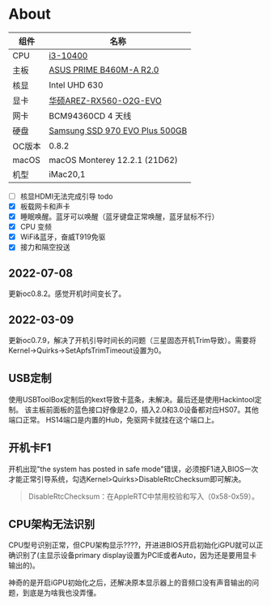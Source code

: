 # About

| 组件 | 名称 |
| --- | --- |
| CPU | [i3-10400](https://ark.intel.com/content/www/cn/zh/ark/products/199271/intel-core-i5-10400-processor-12m-cache-up-to-4-30-ghz.html) |
| 主板 | [ASUS PRIME B460M-A R2.0](https://www.asus.com.cn/Motherboards-Components/Motherboards/PRIME/PRIME-B460M-A-R2-0/) |
| 核显 | Intel UHD 630 |
| 显卡 | [华硕AREZ-RX560-O2G-EVO](https://www.asus.com/motherboards-components/graphics-cards/arez/arez-rx560-o2g-evo/) |
| 网卡 | BCM94360CD 4 天线 |
| 硬盘 | [Samsung SSD 970 EVO Plus 500GB](https://www.samsungeshop.com.cn/product/MZ-V7S/MZ-V7S250BW) |
| OC版本 | 0.8.2 |
| macOS | macOS Monterey 12.2.1 (21D62) |
| 机型 | iMac20,1 |

- [ ] 核显HDMI无法完成引导 todo
- [x] 板载网卡和声卡
- [x] 睡眠唤醒。蓝牙可以唤醒（蓝牙键盘正常唤醒，蓝牙鼠标不行）
- [x] CPU 变频
- [x] WiFi&蓝牙，奋威T919免驱
- [x] 接力和隔空投送

## 2022-07-08

更新oc0.8.2。感觉开机时间变长了。

## 2022-03-09

更新oc0.7.9，解决了开机引导时间长的问题（三星固态开机Trim导致）。需要将Kernel->Quirks->SetApfsTrimTimeout设置为0。

## USB定制

使用USBToolBox定制后的kext导致卡蓝条，未解决。最后还是使用Hackintool定制。
该主板前面板的蓝色接口好像是2.0，插入2.0和3.0设备都对应HS07。其他端口正常。
HS14端口是内置的Hub，免驱网卡就挂在这个端口上。

## 开机卡F1

开机出现"the system has posted in safe mode"错误，必须按F1进入BIOS一次才能正常引导系统，勾选Kernel>Quirks>DisableRtcChecksum即可解决。

> DisableRtcChecksum：在AppleRTC中禁用校验和写入（0x58-0x59）。

## CPU架构无法识别

CPU型号识别正常，但CPU架构显示????，开进进BIOS开启初始化iGPU就可以正确识别了(主显示设备primary display设置为PCIE或者Auto，因为还是要用显卡输出的)。

神奇的是开启iGPU初始化之后，还解决原本显示器上的音频口没有声音输出的问题，到底是为啥我也没弄懂。
